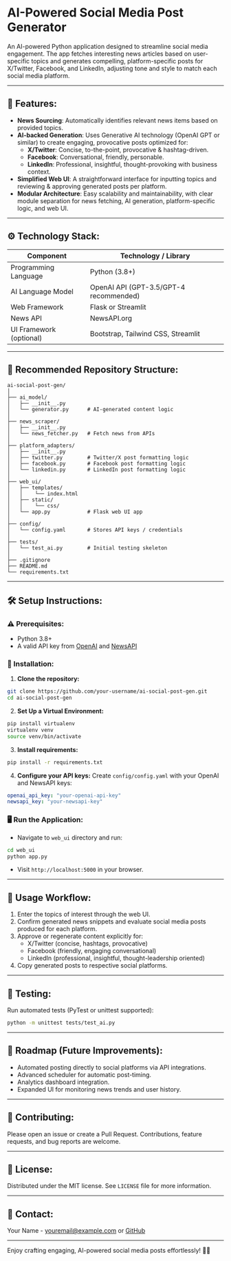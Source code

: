 # AI-Powered Social Media Post Generator

An AI-powered Python application designed to streamline social media engagement. The app fetches interesting news articles based on user-specific topics and generates compelling, platform-specific posts for X/Twitter, Facebook, and LinkedIn, adjusting tone and style to match each social media platform.

---

## 🚀 Features:

- **News Sourcing**: Automatically identifies relevant news items based on provided topics.
- **AI-backed Generation**: Uses Generative AI technology (OpenAI GPT or similar) to create engaging, provocative posts optimized for:
  - **X/Twitter**: Concise, to-the-point, provocative & hashtag-driven.
  - **Facebook**: Conversational, friendly, personable.
  - **LinkedIn**: Professional, insightful, thought-provoking with business context.
- **Simplified Web UI**: A straightforward interface for inputting topics and reviewing & approving generated posts per platform.
- **Modular Architecture**: Easy scalability and maintainability, with clear module separation for news fetching, AI generation, platform-specific logic, and web UI.

---

## ⚙️ Technology Stack:

| Component            | Technology / Library                     |
|----------------------|------------------------------------------|
| Programming Language | Python (3.8+)                            |
| AI Language Model    | OpenAI API (GPT-3.5/GPT-4 recommended)   |
| Web Framework        | Flask or Streamlit                       |
| News API             | NewsAPI.org                              |
| UI Framework (optional)   | Bootstrap, Tailwind CSS, Streamlit       |

---

## 📁 Recommended Repository Structure:

```
ai-social-post-gen/
│
├── ai_model/
│   ├── __init__.py
│   └── generator.py      # AI-generated content logic
│
├── news_scraper/
│   ├── __init__.py
│   └── news_fetcher.py   # Fetch news from APIs
│
├── platform_adapters/
│   ├── __init__.py
│   ├── twitter.py        # Twitter/X post formatting logic
│   ├── facebook.py       # Facebook post formatting logic
│   └── linkedin.py       # LinkedIn post formatting logic
│
├── web_ui/
│   ├── templates/
│   │    └── index.html
│   ├── static/
│   │    └── css/
│   └── app.py            # Flask web UI app
│
├── config/
│   └── config.yaml       # Stores API keys / credentials
│
├── tests/
│   └── test_ai.py        # Initial testing skeleton
│
├── .gitignore
├── README.md
└── requirements.txt      
```

---

## 🛠️ Setup Instructions:

### ⚠️ Prerequisites:

- Python 3.8+
- A valid API key from [OpenAI](https://platform.openai.com/api-keys) and [NewsAPI](https://newsapi.org/)

### 🔧 Installation:

1. **Clone the repository:**

```bash
git clone https://github.com/your-username/ai-social-post-gen.git
cd ai-social-post-gen
```

2. **Set Up a Virtual Environment:**

```bash
pip install virtualenv
virtualenv venv
source venv/bin/activate
```

3. **Install requirements:**

```bash
pip install -r requirements.txt
```

4. **Configure your API keys:**
Create `config/config.yaml` with your OpenAI and NewsAPI keys:

```yaml
openai_api_key: "your-openai-api-key"
newsapi_key: "your-newsapi-key"
```

### 🖥️ Run the Application:

- Navigate to `web_ui` directory and run:

```bash
cd web_ui
python app.py
```

- Visit `http://localhost:5000` in your browser.

---

## 🎯 Usage Workflow:

1. Enter the topics of interest through the web UI.
2. Confirm generated news snippets and evaluate social media posts produced for each platform.
3. Approve or regenerate content explicitly for:
   - X/Twitter (concise, hashtags, provocative)
   - Facebook (friendly, engaging conversational)
   - LinkedIn (professional, insightful, thought-leadership oriented)
4. Copy generated posts to respective social platforms.

---

## 🧪 Testing:

Run automated tests (PyTest or unittest supported):

```bash
python -m unittest tests/test_ai.py 
```

---

## 📌 Roadmap (Future Improvements):

- Automated posting directly to social platforms via API integrations.
- Advanced scheduler for automatic post-timing.
- Analytics dashboard integration.
- Expanded UI for monitoring news trends and user history.

---

## 🤝 Contributing:

Please open an issue or create a Pull Request. Contributions, feature requests, and bug reports are welcome.

---

## 📜 License:

Distributed under the MIT license. See `LICENSE` file for more information.

---

## 🙋 Contact:

Your Name - [youremail@example.com](mailto:youremail@example.com) or [GitHub](https://github.com/your-username)

--- 

Enjoy crafting engaging, AI-powered social media posts effortlessly! 🌟🚀
